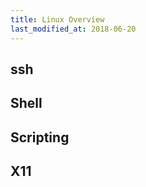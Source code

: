 ```yaml
---
title: Linux Overview
last_modified_at: 2018-06-20
---
```

## ssh


## Shell


## Scripting


## X11
